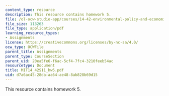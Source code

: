 ```yaml
---
content_type: resource
description: This resource contains homework 5.
file: /ol-ocw-studio-app/courses/14-42-environmental-policy-and-economics-spring-2011/d7a6ac4528daaa64ae488ab828b69d15_MIT14_42S11_hw5.pdf
file_size: 113263
file_type: application/pdf
learning_resource_types:
- Assignments
license: https://creativecommons.org/licenses/by-nc-sa/4.0/
ocw_type: OCWFile
parent_title: Assignments
parent_type: CourseSection
parent_uid: 20ea5fe6-f6ac-5cf4-7fc4-3210feeb54ac
resourcetype: Document
title: MIT14_42S11_hw5.pdf
uid: d7a6ac45-28da-aa64-ae48-8ab828b69d15
---
```

This resource contains homework 5.